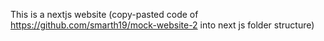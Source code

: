 This is a nextjs website (copy-pasted code of https://github.com/smarth19/mock-website-2 into next js folder structure)